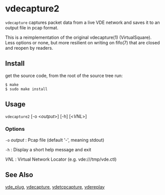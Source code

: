 # vdecapture2

`vdecapture` captures packet data from a live VDE network and saves it
to an output file in pcap format.

This is a reimplementation of the original vdecapture(1) (VirtualSquare). 
Less options or none, but more resilient on writing on fifo(7) that are
closed and reopen by readers.


## Install

get the source code, from the root of the source tree run:
```
$ make
$ sudo make install
```


## Usage

`vdecapture2` [-o <*output*>] [-h] [<*VNL*>]


### Options

  `-o` *output*
: Pcap file (default '-', meaning stdout) 

  `-h`
: Display a short help message and exit

  *VNL*
: Virtual Network Locator (e.g. vde:///tmp/vde.ctl)


## See Also

[vde_plug](https://wiki.virtualsquare.org/#/tutorials/vdebasics),
[vdecapture](https://github.com/virtualsquare/vdecapture),
[vdetcpcapture](https://github.com/chlohr/vdetcpcapture),
[vdereplay](https://github.com/chlohr/vdereplay)
